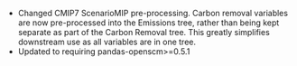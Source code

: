 - Changed CMIP7 ScenarioMIP pre-processing. Carbon removal variables are now pre-processed into the Emissions tree, rather than being kept separate as part of the Carbon Removal tree. This greatly simplifies downstream use as all variables are in one tree.
- Updated to requiring pandas-openscm>=0.5.1

